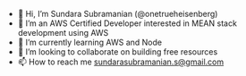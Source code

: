 - 👋 Hi, I’m Sundara Subramanian (@onetrueheisenberg)
- 👀 I’m an AWS Certified Developer interested in MEAN stack development using AWS
- 🌱 I’m currently learning AWS and Node
- 💞️ I’m looking to collaborate on building free resources
- 📫 How to reach me sundarasubramanian.s@gmail.com

<!---
onetrueheisenberg/onetrueheisenberg is a ✨ special ✨ repository because its `README.md` (this file) appears on your GitHub profile.
You can click the Preview link to take a look at your changes.
--->
